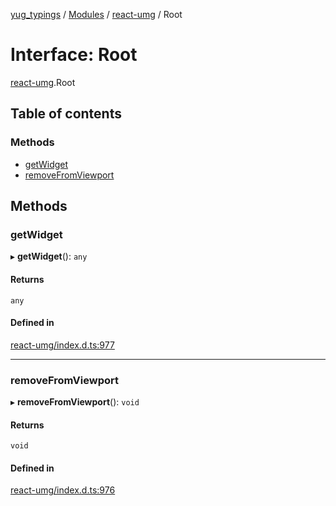 [yug_typings](../README.md) / [Modules](../modules.md) / [react-umg](../modules/react_umg.md) / Root

# Interface: Root

[react-umg](../modules/react_umg.md).Root

## Table of contents

### Methods

- [getWidget](react_umg.Root.md#getwidget)
- [removeFromViewport](react_umg.Root.md#removefromviewport)

## Methods

### getWidget

▸ **getWidget**(): `any`

#### Returns

`any`

#### Defined in

[react-umg/index.d.ts:977](https://github.com/YugMetaverse/yug_typings/blob/25cad34/react-umg/index.d.ts#L977)

___

### removeFromViewport

▸ **removeFromViewport**(): `void`

#### Returns

`void`

#### Defined in

[react-umg/index.d.ts:976](https://github.com/YugMetaverse/yug_typings/blob/25cad34/react-umg/index.d.ts#L976)
